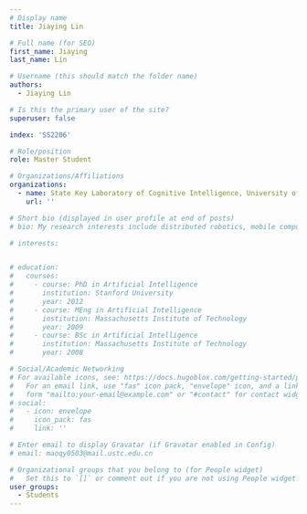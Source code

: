 ```yaml
---
# Display name
title: Jiaying Lin

# Full name (for SEO)
first_name: Jiaying
last_name: Lin

# Username (this should match the folder name)
authors:
  - Jiaying Lin

# Is this the primary user of the site?
superuser: false

index: 'SS2206'

# Role/position
role: Master Student

# Organizations/Affiliations
organizations:
  - name: State Key Laboratory of Cognitive Intelligence, University of Science and Technology of China
    url: ''

# Short bio (displayed in user profile at end of posts)
# bio: My research interests include distributed robotics, mobile computing and programmable matter.

# interests:


# education:
#   courses:
#     - course: PhD in Artificial Intelligence
#       institution: Stanford University
#       year: 2012
#     - course: MEng in Artificial Intelligence
#       institution: Massachusetts Institute of Technology
#       year: 2009
#     - course: BSc in Artificial Intelligence
#       institution: Massachusetts Institute of Technology
#       year: 2008

# Social/Academic Networking
# For available icons, see: https://docs.hugoblox.com/getting-started/page-builder/#icons
#   For an email link, use "fas" icon pack, "envelope" icon, and a link in the
#   form "mailto:your-email@example.com" or "#contact" for contact widget.
# social:
#   - icon: envelope
#     icon_pack: fas
#     link: ''

# Enter email to display Gravatar (if Gravatar enabled in Config)
# email: maoqy0503@mail.ustc.edu.cn

# Organizational groups that you belong to (for People widget)
#   Set this to `[]` or comment out if you are not using People widget.
user_groups:
  - Students
---
```


